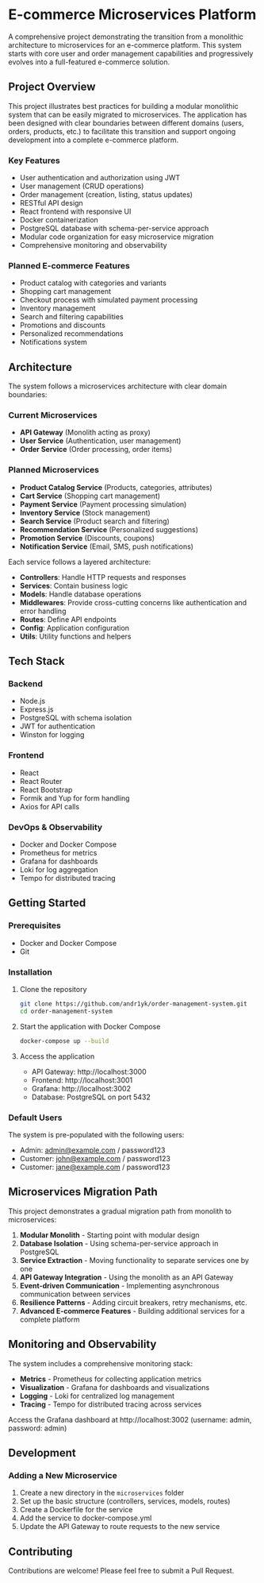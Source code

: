 # E-commerce Microservices Platform

A comprehensive project demonstrating the transition from a monolithic architecture to microservices for an e-commerce platform. This system starts with core user and order management capabilities and progressively evolves into a full-featured e-commerce solution.

## Project Overview

This project illustrates best practices for building a modular monolithic system that can be easily migrated to microservices. The application has been designed with clear boundaries between different domains (users, orders, products, etc.) to facilitate this transition and support ongoing development into a complete e-commerce platform.

### Key Features

- User authentication and authorization using JWT
- User management (CRUD operations)
- Order management (creation, listing, status updates)
- RESTful API design
- React frontend with responsive UI
- Docker containerization
- PostgreSQL database with schema-per-service approach
- Modular code organization for easy microservice migration
- Comprehensive monitoring and observability

### Planned E-commerce Features

- Product catalog with categories and variants
- Shopping cart management
- Checkout process with simulated payment processing
- Inventory management
- Search and filtering capabilities
- Promotions and discounts
- Personalized recommendations
- Notifications system

## Architecture

The system follows a microservices architecture with clear domain boundaries:

### Current Microservices

- **API Gateway** (Monolith acting as proxy)
- **User Service** (Authentication, user management)
- **Order Service** (Order processing, order items)

### Planned Microservices

- **Product Catalog Service** (Products, categories, attributes)
- **Cart Service** (Shopping cart management)
- **Payment Service** (Payment processing simulation)
- **Inventory Service** (Stock management)
- **Search Service** (Product search and filtering)
- **Recommendation Service** (Personalized suggestions)
- **Promotion Service** (Discounts, coupons)
- **Notification Service** (Email, SMS, push notifications)

Each service follows a layered architecture:

- **Controllers**: Handle HTTP requests and responses
- **Services**: Contain business logic
- **Models**: Handle database operations
- **Middlewares**: Provide cross-cutting concerns like authentication and error handling
- **Routes**: Define API endpoints
- **Config**: Application configuration
- **Utils**: Utility functions and helpers

## Tech Stack

### Backend
- Node.js
- Express.js
- PostgreSQL with schema isolation
- JWT for authentication
- Winston for logging

### Frontend
- React
- React Router
- React Bootstrap
- Formik and Yup for form handling
- Axios for API calls

### DevOps & Observability
- Docker and Docker Compose
- Prometheus for metrics
- Grafana for dashboards
- Loki for log aggregation
- Tempo for distributed tracing

## Getting Started

### Prerequisites

- Docker and Docker Compose
- Git

### Installation

1. Clone the repository
   ```bash
   git clone https://github.com/andr1yk/order-management-system.git
   cd order-management-system
   ```

2. Start the application with Docker Compose
   ```bash
   docker-compose up --build
   ```

3. Access the application
   - API Gateway: http://localhost:3000
   - Frontend: http://localhost:3001
   - Grafana: http://localhost:3002
   - Database: PostgreSQL on port 5432

### Default Users

The system is pre-populated with the following users:

- Admin: admin@example.com / password123
- Customer: john@example.com / password123
- Customer: jane@example.com / password123



## Microservices Migration Path

This project demonstrates a gradual migration path from monolith to microservices:

1. **Modular Monolith** - Starting point with modular design
2. **Database Isolation** - Using schema-per-service approach in PostgreSQL
3. **Service Extraction** - Moving functionality to separate services one by one
4. **API Gateway Integration** - Using the monolith as an API Gateway
5. **Event-driven Communication** - Implementing asynchronous communication between services
6. **Resilience Patterns** - Adding circuit breakers, retry mechanisms, etc.
7. **Advanced E-commerce Features** - Building additional services for a complete platform

## Monitoring and Observability

The system includes a comprehensive monitoring stack:

- **Metrics** - Prometheus for collecting application metrics
- **Visualization** - Grafana for dashboards and visualizations
- **Logging** - Loki for centralized log management
- **Tracing** - Tempo for distributed tracing across services

Access the Grafana dashboard at http://localhost:3002 (username: admin, password: admin)

## Development

### Adding a New Microservice

1. Create a new directory in the `microservices` folder
2. Set up the basic structure (controllers, services, models, routes)
3. Create a Dockerfile for the service
4. Add the service to docker-compose.yml
5. Update the API Gateway to route requests to the new service



## Contributing

Contributions are welcome! Please feel free to submit a Pull Request.
